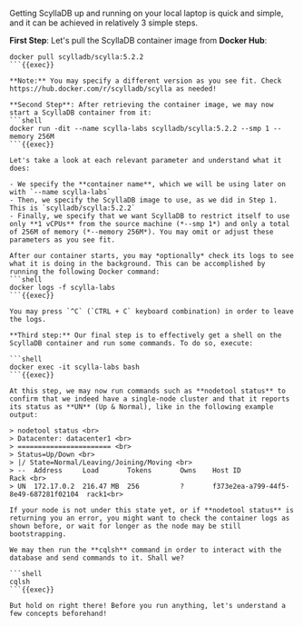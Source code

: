 
Getting ScyllaDB up and running on your local laptop is quick and simple, and it can be achieved in relatively 3 simple steps.

**First Step**: Let's pull the ScyllaDB container image from **Docker Hub**:

```shell
docker pull scylladb/scylla:5.2.2
```{{exec}}

**Note:** You may specify a different version as you see fit. Check https://hub.docker.com/r/scylladb/scylla as needed!

**Second Step**: After retrieving the container image, we may now start a ScyllaDB container from it:
```shell
docker run -dit --name scylla-labs scylladb/scylla:5.2.2 --smp 1 --memory 256M
```{{exec}}

Let's take a look at each relevant parameter and understand what it does:

- We specify the **container name**, which we will be using later on with `--name scylla-labs`
- Then, we specify the ScyllaDB image to use, as we did in Step 1. This is `scylladb/scylla:5.2.2` 
- Finally, we specify that we want ScyllaDB to restrict itself to use only **1 vCPUs** from the source machine (*--smp 1*) and only a total of 256M of memory (*--memory 256M*). You may omit or adjust these parameters as you see fit.

After our container starts, you may *optionally* check its logs to see what it is doing in the background. This can be accomplished by running the following Docker command: 
```shell
docker logs -f scylla-labs
```{{exec}}

You may press `^C` (`CTRL + C` keyboard combination) in order to leave the logs. 

**Third step:** Our final step is to effectively get a shell on the ScyllaDB container and run some commands. To do so, execute:

```shell
docker exec -it scylla-labs bash
```{{exec}}

At this step, we may now run commands such as **nodetool status** to confirm that we indeed have a single-node cluster and that it reports its status as **UN** (Up & Normal), like in the following example output:

> nodetool status <br>
> Datacenter: datacenter1 <br>
> ======================= <br>
> Status=Up/Down <br>
> |/ State=Normal/Leaving/Joining/Moving <br>
> --  Address     Load       Tokens       Owns    Host ID                               Rack <br>
> UN  172.17.0.2  216.47 MB  256          ?       f373e2ea-a799-44f5-8e49-687281f02104  rack1<br>

If your node is not under this state yet, or if **nodetool status** is returning you an error, you might want to check the container logs as shown before, or wait for longer as the node may be still bootstrapping.

We may then run the **cqlsh** command in order to interact with the database and send commands to it. Shall we?

```shell
cqlsh
```{{exec}}

But hold on right there! Before you run anything, let's understand a few concepts beforehand!
